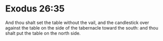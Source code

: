 # Exodus 26:35

And thou shalt set the table without the vail, and the candlestick over against the table on the side of the tabernacle toward the south: and thou shalt put the table on the north side.